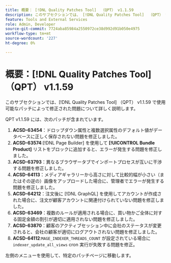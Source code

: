 ```yaml
---
title: 概要： [!DNL Quality Patches Tool]  （QPT） v1.1.59
description: このサブセクションでは、 [!DNL Quality Patches Tool]  （QPT） v1.1.59 で使用可能なパッチによって修正された問題について詳しく説明します。
feature: Tools and External Services
role: Admin, Developer
source-git-commit: 7724aba85984a2550972ce38d992d91b050e4975
workflow-type: tm+mt
source-wordcount: '227'
ht-degree: 0%

---
```


# 概要：[!DNL Quality Patches Tool] （QPT） v1.1.59

このサブセクションでは、[!DNL Quality Patches Tool] （QPT） v1.1.59 で使用可能なパッチによって修正された問題について詳しく説明します。

QPT v1.1.59 には、次のパッチが含まれています。

1. **ACSD-63454**：ドロップダウン属性と複数選択属性のデフォルト値がデータベースに正しく保存されない問題を修正しました。
1. **ACSD-63574**:[!DNL Page Builder] を使用して **[!UICONTROL Bundle Product]** リストをブロックに追加すると、エラーが発生する問題を修正しました。
1. **ACSD-63793**：異なるブラウザータブでインポートプロセスが互いに干渉する問題を修正しました。
1. **ACSD-64113**：メディアギャラリーから高さに対して比較的幅が小さい（またはその逆の）画像をアップロードした場合に、管理者でエラーが発生する問題を修正しました。
1. **ACSD-64212**：注文後に [!DNL GraphQL] を使用してアカウントが作成された場合に、注文が顧客アカウントに関連付けられていない問題を修正しました。
1. **ACSD-63469**：複数のルールが適用される場合に、買い物かご全体に対する固定金額の割引が適切に適用されない問題を修正しました。
1. **ACSD-63870**：顧客のアクティブセッション中に会社のステータスが変更されると、会社の顧客が適切にログアウトされない問題を修正しました。
1. **ACSD-64112**:`MAGE_INDEXER_THREADS_COUNT` が設定されている場合に `indexer_update_all_views` cron 実行が失敗する問題を修正。

左側のメニューを使用して、特定のパッチページに移動します。

